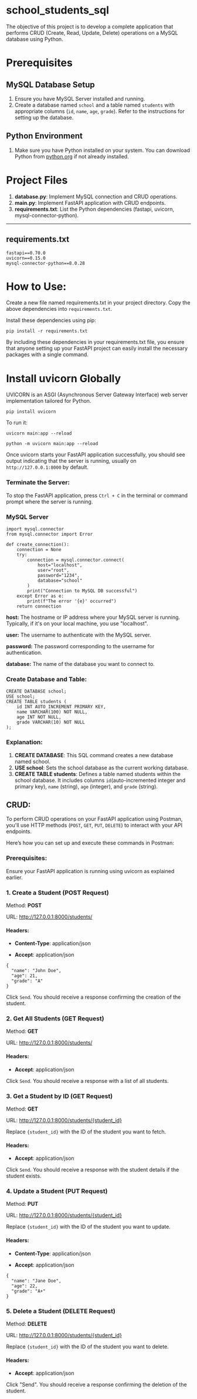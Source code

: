 # school_students_sql
The objective of this project is to develop a complete application that performs CRUD (Create, Read, Update, Delete) operations on a MySQL database using Python. 

# Prerequisites

## MySQL Database Setup

1. Ensure you have MySQL Server installed and running.
2. Create a database named `school` and a table named `students` with appropriate columns (`id`, `name`, `age`, `grade`). Refer to the instructions for setting up the database.

## Python Environment

1. Make sure you have Python installed on your system. You can download Python from [python.org](https://www.python.org) if not already installed.

# Project Files

1. **database.py**: Implement MySQL connection and CRUD operations.
2. **main.py**: Implement FastAPI application with CRUD endpoints.
3. **requirements.txt**: List the Python dependencies (fastapi, uvicorn, mysql-connector-python).

---

## requirements.txt

```text
fastapi==0.70.0
uvicorn==0.15.0
mysql-connector-python==8.0.28
```

# How to Use:

Create a new file named requirements.txt in your project directory.
Copy the above dependencies into `requirements.txt`.

Install these dependencies using pip:

```text
pip install -r requirements.txt
```
By including these dependencies in your requirements.txt file, you ensure that anyone setting up your FastAPI project can easily install the necessary packages with a single command.

# Install uvicorn Globally

UVICORN is an ASGI (Asynchronous Server Gateway Interface) web server implementation tailored for Python.
```text
pip install uvicorn
```
To run it: 
```text
uvicorn main:app --reload

python -m uvicorn main:app --reload
```

Once uvicorn starts your FastAPI application successfully, you should see output indicating that the server is running, usually on `http://127.0.0.1:8000` by default.

### Terminate the Server:

To stop the FastAPI application, press `Ctrl + C` in the terminal or command prompt where the server is running.

### MySQL Server

```text
import mysql.connector
from mysql.connector import Error

def create_connection():
    connection = None
    try:
        connection = mysql.connector.connect(
            host="localhost",
            user="root",
            password="1234",
            database="school"
        )
        print("Connection to MySQL DB successful")
    except Error as e:
        print(f"The error '{e}' occurred")
    return connection
```
**host:** The hostname or IP address where your MySQL server is running. Typically, if it's on your local machine, you use "localhost".

**user:** The username to authenticate with the MySQL server.

**password:** The password corresponding to the username for authentication.

**database:** The name of the database you want to connect to.

### Create Database and Table:

```text
CREATE DATABASE school;
USE school;
CREATE TABLE students (
    id INT AUTO_INCREMENT PRIMARY KEY,
    name VARCHAR(100) NOT NULL,
    age INT NOT NULL,
    grade VARCHAR(10) NOT NULL
);
```
### Explanation:

1. **CREATE DATABASE**: This SQL command creates a new database named school.
2. **USE school**: Sets the school database as the current working database.
3. **CREATE TABLE students**: Defines a table named students within the school database. It includes columns `id`(auto-incremented integer and primary key), `name` (string), `age` (integer), and `grade` (string).

## CRUD:

To perform CRUD operations on your FastAPI application using Postman, you'll use HTTP methods (`POST`, `GET`, `PUT`, `DELETE`) to interact with your API endpoints. 

Here’s how you can set up and execute these commands in Postman:

### Prerequisites:

Ensure your FastAPI application is running using uvicorn as explained earlier.

### 1. Create a Student (POST Request)

Method: **POST**

URL: http://127.0.0.1:8000/students/

#### Headers:

- **Content-Type**: application/json

- **Accept**: application/json

```text
{
  "name": "John Doe",
  "age": 21,
  "grade": "A"
}
```
Click `Send`. You should receive a response confirming the creation of the student.

### 2. Get All Students (GET Request)

Method: **GET**

URL: http://127.0.0.1:8000/students/

#### Headers:

- **Accept**: application/json

Click `Send`. You should receive a response with a list of all students.


### 3. Get a Student by ID (GET Request)

Method: **GET**

URL: http://127.0.0.1:8000/students/{student_id}

Replace `{student_id}` with the ID of the student you want to fetch.

#### Headers:

- **Accept**: application/json

Click `Send`. You should receive a response with the student details if the student exists.


### 4. Update a Student (PUT Request)

Method: **PUT**

URL: http://127.0.0.1:8000/students/{student_id}

Replace `{student_id}` with the ID of the student you want to update.

#### Headers:

- **Content-Type**: application/json

- **Accept**: application/json

```text
{
  "name": "Jane Doe",
  "age": 22,
  "grade": "A+"
}
```

### 5. Delete a Student (DELETE Request)

Method: **DELETE**

URL: http://127.0.0.1:8000/students/{student_id}

Replace `{student_id}` with the ID of the student you want to delete.

#### Headers:

- **Accept**: application/json

Click "Send". You should receive a response confirming the deletion of the student.





